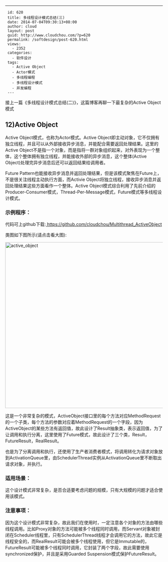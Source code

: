---
     id: 620
     title: 多线程设计模式总结(三)
     date: 2014-07-04T09:30:13+08:00
     author: cloud
     layout: post
     guid: http://www.cloudchou.com/?p=620
     permalink: /softdesign/post-620.html
     views:
       - 2352
     categories:
       - 软件设计
     tags:
       - Active Object
       - Actor模式
       - 多线程编程
       - 多线程设计模式
       - 并发编程
     ---
<p>接上一篇《多线程设计模式总结(二)》，这篇博客再聊一下最复杂的Active Object模式</p> 
 <h2>12)Active Object</h2>
 <p>Active Object模式，也称为Actor模式。Active Object即主动对象，它不仅拥有独立线程，并且可以从外部接收异步消息，并能配合需要返回处理结果。这里的Active Object不是指一个对象，而是指将一群对象组织起来，对外表现为一个整体，这个整体拥有独立线程，并能接收外部的异步消息，这个整体(Active Object)处理完异步消息后还可以返回结果给调用者。</p>
 <p>Future Pattern也能接收异步消息并返回处理结果，但是该模式聚焦在Future上，不是很关注线程主动执行方面，而Activie Object将独立线程，接收异步消息并返回处理结果这些方面看作一个整体。Active Object模式综合利用了先前介绍的Producer-Consumer模式，Thread-Per-Message模式，Future模式等多线程设计模式。</p>
 <h3>示例程序：</h3>
 <p>代码可上github下载:<a href="https://github.com/cloudchou/Multithread_ActiveObject" target="_blank"> https://github.com/cloudchou/Multithread_ActiveObject </a></p>
 <p>类图如下图所示(请点击看大图):</p>
  <a href="http://www.cloudchou.com/wp-content/uploads/2014/07/active_object.png" target="_blank"><img src="http://www.cloudchou.com/wp-content/uploads/2014/07/active_object-1024x530.png" alt="active_object" width="1024" height="530" class="aligncenter size-large wp-image-623" /></a>
 <p>这是一个非常复杂的模式，ActiveObject接口里的每个方法对应MethodRequest的一个子类，每个方法的参数对应着MethodRequest的一个字段，因为ActiveObject的某些方法有返回值，故此设计了Result抽象类，表示返回值，为了让调用和执行分离，这里使用了Future模式，故此设计了三个类，Result，FutureResult，RealResult。</p>
 <p>也是为了分离调用和执行，还使用了生产者消费者模式，将调用转化为请求对象放到ActivationQueue里，由SchedulerThread实例从ActivationQueue里不断取出请求对象，并执行。</p>
 
 <h3>适用场景：</h3>
 <p>这个设计模式非常复杂，是否合适要考虑问题的规模，只有大规模的问题才适合使用该模式。</p>
 <h3>注意事项：</h3>
 <p>因为这个设计模式非常复杂，故此我们在使用时，一定注意各个对象的方法由哪些线程调用。比如Proxy对象的方法可能被多个线程同时调用，而Servant对象被封闭在Scheduler线程里，只有SchedulerThread线程才会调用它的方法，故此它是线程安全的，而RealResult可能会被多个线程使用，但它是Immutable的，FutureResult可能被多个线程同时调用，它封装了两个字段，故此需要使用synchronized保护，并且是采用Guarded Suspension模式保护FutureResult。</p>
  
